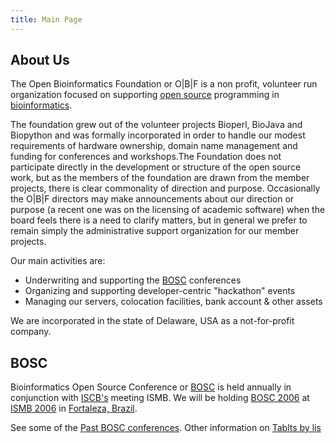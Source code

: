```yaml
---
title: Main Page
---
```


About Us
--------

The Open Bioinformatics Foundation or O|B|F is a non profit, volunteer
run organization focused on supporting [open
source](wp:open_source "wikilink") programming in
[bioinformatics](wp:bioinformatics "wikilink").

The foundation grew out of the volunteer projects Bioperl, BioJava and
Biopython and was formally incorporated in order to handle our modest
requirements of hardware ownership, domain name management and funding
for conferences and workshops.The Foundation does not participate
directly in the development or structure of the open source work, but as
the members of the foundation are drawn from the member projects, there
is clear commonality of direction and purpose. Occasionally the O|B|F
directors may make announcements about our direction or purpose (a
recent one was on the licensing of academic software) when the board
feels there is a need to clarify matters, but in general we prefer to
remain simply the administrative support organization for our member
projects.

Our main activities are:

-   Underwriting and supporting the [BOSC](BOSC "wikilink") conferences
-   Organizing and supporting developer-centric "hackathon" events
-   Managing our servers, colocation facilities, bank account & other
    assets

We are incorporated in the state of Delaware, USA as a not-for-profit
company.

BOSC
----

Bioinformatics Open Source Conference or [BOSC](BOSC "wikilink") is held
annually in conjunction with [ISCB's](http://www.iscb.org) meeting ISMB.
We will be holding [BOSC 2006](BOSC_2006 "wikilink") at [ISMB
2006](http://ismb2006.cbi.cnptia.embrapa.br/) in [Fortaleza,
Brazil](wp:Fortaleza,_Brazil "wikilink").

See some of the [Past BOSC
conferences](Past_BOSC_conferences "wikilink"). Other information on
[Tablts by lis](http://tabltsbylis.com)
